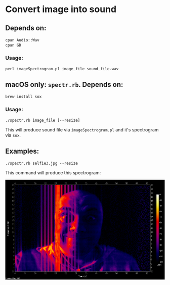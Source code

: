 # Convert image into sound

## Depends on:

    cpan Audio::Wav
    cpan GD

### Usage:

    perl imageSpectrogram.pl image_file sound_file.wav

## macOS only: `spectr.rb`. Depends on:

    brew install sox

### Usage:

    ./spectr.rb image_file [--resize]

This will produce sound file via `imageSpectrogram.pl` and it's spectrogram via `sox`.

## Examples:

    ./spectr.rb selfie3.jpg --resize

This command will produce this spectrogram:

![Example 1](examples/selfie3.jpg_spectrum.png)

